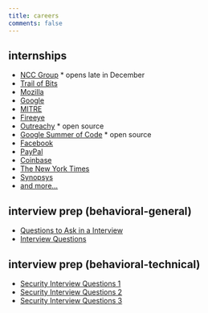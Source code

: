 ```yaml
---
title: careers
comments: false
---
```

## internships
+ [NCC Group](https://www.nccgroup.trust/us/) * opens late in December
+ [Trail of Bits](https://www.trailofbits.com/)
+ [Mozilla](https://www.mozilla.org/en-US/)
+ [Google](https://careers.google.com/jobs/results/?category=DATA_CENTER_OPERATIONS&category=DEVELOPER_RELATIONS&category=HARDWARE_ENGINEERING&category=INFORMATION_TECHNOLOGY&category=MANUFACTURING_SUPPLY_CHAIN&category=NETWORK_ENGINEERING&category=PRODUCT_MANAGEMENT&category=PROGRAM_MANAGEMENT&category=SOFTWARE_ENGINEERING&category=TECHNICAL_INFRASTRUCTURE_ENGINEERING&category=TECHNICAL_SOLUTIONS&category=TECHNICAL_WRITING&category=USER_EXPERIENCE&company=Google&company=YouTube&employment_type=INTERN&jex=ENTRY_LEVEL&q=security)
+ [MITRE](https://www.mitre.org/)
+ [Fireeye](https://www.fireeye.com/)
+ [Outreachy](https://www.outreachy.org/) * open source
+ [Google Summer of Code](https://summerofcode.withgoogle.com/archive/2018/organizations/?category=security) * open source
+ [Facebook](https://www.facebook.com/careers/teams/security/)
+ [PayPal](https://paypalcareers.dejobs.org/jobs/?location=New+York%2C+NY&q=security+intern)
+ [Coinbase](https://www.coinbase.com/careers)
+ [The New York Times](https://nytimes.wd5.myworkdayjobs.com/en-US/Intern-Biz/job/New-York-NY/Information-Security-Intern_REQ-004544)
+ [Synopsys](https://www.synopsys.com/company/synopsys-careers/Internships.html)
+ [and more...](https://www.reddit.com/r/netsec/comments/9l3lod/rnetsecs_q4_2018_information_security_hiring/)

## interview prep (behavioral-general)
+ [Questions to Ask in a Interview](https://www.themuse.com/advice/51-interview-questions-you-should-be-asking?ref=job-recommendation-2)
+ [Interview Questions](https://www.prospects.ac.uk/careers-advice/interview-tips/interview-questions)

## interview prep (behavioral-technical)
+ [Security Interview Questions 1](https://www.greycampus.com/blog/information-security/top-cyber-security-interview-questions?fbclid=IwAR1cy7Vuk6r5CW3dmWw38ICvlkgCdeN6yxfOqM63_eLEavAJWfl0A-DMQ3E)
+ [Security Interview Questions 2](https://resources.infosecinstitute.com/top-50-information-security-interview-questions/#gref)
+ [Security Interview Questions 3](https://danielmiessler.com/study/infosec_interview_questions/)
